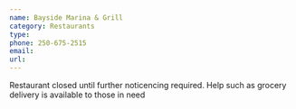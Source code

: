 ```yaml
---
name: Bayside Marina & Grill
category: Restaurants
type: 
phone: 250-675-2515
email: 
url: 
---
```


Restaurant closed until further noticencing required. Help such as grocery delivery is available to those in need